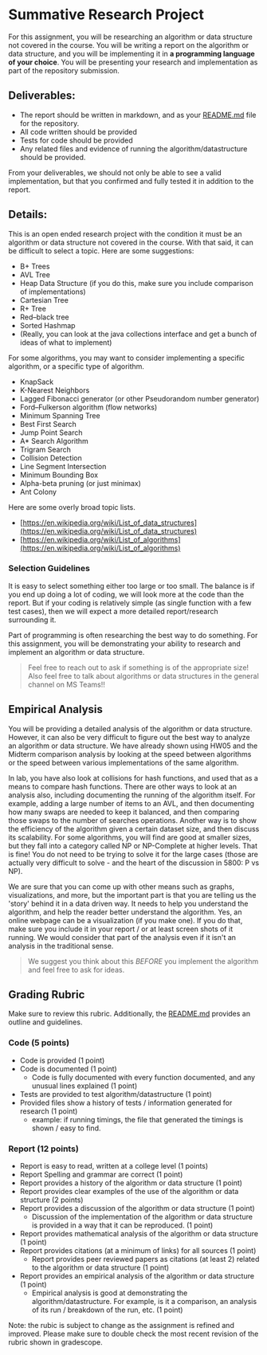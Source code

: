 # Summative Research Project

For this assignment, you will be researching an algorithm or data structure not covered in the course. 
You will be writing a report on the algorithm or data structure, and 
you will be implementing it in **a programming language of your choice**. You will be presenting your 
research and implementation as part of the repository submission. 

## Deliverables:
* The report should be written in markdown, and as your [README.md](../README.md) file for the repository. 
* All code written should be provided
* Tests for code should be provided
* Any related files and evidence of running the algorithm/datastructure should be provided.

From your deliverables, we should not only be able to see a valid implementation, but that you confirmed and fully
tested it in addition to the report.

## Details:

This is an open ended research project with the condition it must be an algorithm or data structure not covered in the course.
With that said, it can be difficult to select a topic. Here are some suggestions:

* B+ Trees
* AVL Tree
* Heap Data Structure (if you do this, make sure you include comparison of implementations)
* Cartesian Tree
* R+ Tree
* Red–black tree
* Sorted Hashmap
* (Really, you can look at the java collections interface and get a bunch of ideas of what to implement)

For some algorithms, you may want to consider implementing a specific algorithm, or a specific type of algorithm.

* KnapSack 
* K-Nearest Neighbors
* Lagged Fibonacci generator (or other Pseudorandom number generator)
* Ford–Fulkerson algorithm (flow networks)
* Minimum Spanning Tree
* Best First Search
* Jump Point Search
* A* Search Algorithm
* Trigram Search
* Collision Detection
* Line Segment Intersection
* Minimum Bounding Box 
* Alpha-beta pruning (or just minimax)
* Ant Colony


Here are some overly broad topic lists.

* [https://en.wikipedia.org/wiki/List_of_data_structures](https://en.wikipedia.org/wiki/List_of_data_structures)
* [https://en.wikipedia.org/wiki/List_of_algorithms](https://en.wikipedia.org/wiki/List_of_algorithms)

### Selection Guidelines

It is easy to select something either too large or too small. The balance is if you end up doing a lot of coding, we will 
look more at the code than the report. But if your coding is relatively simple (as single function with a few test
cases), then we will expect a more detailed report/research surrounding it. 

Part of programming is often researching the best way to do something. For this assignment, you will be demonstrating your ability
to research and implement an algorithm or data structure.


> Feel free to reach out to ask if something is of the appropriate size! Also feel free to talk about algorithms or data structures in the general channel on MS Teams!! 

## Empirical Analysis

You will be providing a detailed analysis of the algorithm or data structure. However, it can also be very difficult to figure out the best way to analyze an algorithm or data structure. We have already shown using HW05 and the Midterm comparison analysis by looking at the speed between algorithms or the speed between various implementations of the same algorithm. 

In lab, you have also look at collisions for hash functions, and used that as a means to compare hash functions. There are other ways to look at an analysis also, including documenting the running of the algorithm itself. For example, adding a large number of items to an AVL, and then documenting how many swaps are needed to keep it balanced, and then comparing those swaps to the number of searches operations.  Another way is to show the efficiency of the algorithm given a certain dataset size, and then discuss its scalability. For some algorithms, you will find are good at smaller sizes, but they fall into a category called NP or NP-Complete at higher levels. That is fine! You do not need to be trying to solve it for the large cases (those are actually very difficult to solve - and the heart of the discussion in 5800: P vs NP).

We are sure that you can come up with other means such as graphs, visualizations, and more, but the important part is that you are telling us the 'story' behind it in a data driven way. It needs to help you understand the algorithm, and help the reader better understand the algorithm.  Yes, an online webpage can be a visualization (if you make one). If you do that, make sure you include it in your report / or at least screen shots of it running. We would consider that part of the analysis even if it isn't an analysis in the traditional sense.

> We suggest you think about this *BEFORE* you implement the algorithm and feel free to ask for ideas. 

## Grading Rubric

Make sure to review this rubric. Additionally, the [README.md](../README.md) provides an outline and guidelines. 


### Code (5 points)
* Code is provided (1 point)
* Code is documented (1 point)
  * Code is fully documented with every function documented, and any unusual lines explained (1 point)
* Tests are provided to test algorithm/datastructure (1 point) 
* Provided files show a history of tests / information generated for research (1 point) 
  * example: if running timings, the file that generated the timings is shown / easy to find. 


### Report (12 points)
* Report is easy to read, written at a college level (1 points)
* Report Spelling and grammar are correct (1 point)
* Report provides a history of the algorithm or data structure (1 point)
* Report provides clear examples of the use of the algorithm or data structure (2 points)
* Report provides a discussion of the algorithm or data structure (1 point)
  * Discussion of the implementation of the algorithm or data structure is provided in a way that it can be reproduced. (1 point)
* Report provides mathematical analysis of the algorithm or data structure (1 point)
* Report provides citations (at a minimum of links) for all sources (1 point)
  * Report provides peer reviewed papers as citations (at least 2) related to the algorithm or data structure (1 point)
* Report provides an empirical analysis of the algorithm or data structure (1 point)
  * Empirical analysis is good at demonstrating the algorithm/datastructure. For example, is it a comparison, an analysis of its run / breakdown of the run, etc. (1 point)


Note: the rubic is subject to change as the assignment is refined and improved. Please make sure to double check the most recent revision of the rubric shown in gradescope. 